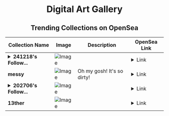 <div align="center">

# Digital Art Gallery

## Trending Collections on OpenSea

| Collection Name                       | Image                                                                                     | Description                       | OpenSea Link                                                                                          |
|---------------------------------------|-------------------------------------------------------------------------------------------|-----------------------------------|--------------------------------------------------------------------------------------------------------|
| **<details><summary>241218's Follow...</summary>241218's Follower</details>** | ![Image](https://i.seadn.io/s/raw/files/19f9f090920392cc3650cbdf4361755b.png?w=500&auto=format?w=200&auto=format) |  | <details><summary>Link</summary>[241218's Follower](https://opensea.io/collection/241218-s-follower)</details> |
| **messy** | ![Image](https://i.seadn.io/s/raw/files/c673e651451ed3413cd64d7a8510b7e4.jpg?w=500&auto=format?w=200&auto=format) | Oh my gosh! It's so dirty! | <details><summary>Link</summary>[messy](https://opensea.io/collection/messy-5)</details> |
| **<details><summary>202706's Follow...</summary>202706's Follower</details>** | ![Image](https://i.seadn.io/s/raw/files/19f9f090920392cc3650cbdf4361755b.png?w=500&auto=format?w=200&auto=format) |  | <details><summary>Link</summary>[202706's Follower](https://opensea.io/collection/202706-s-follower)</details> |
| **13ther** | ![Image](https://i.seadn.io/s/raw/files/429d91855441eab2d66cf309e9f93a6e.gif?w=500&auto=format?w=200&auto=format) |  | <details><summary>Link</summary>[13ther](https://opensea.io/collection/13ther-13)</details> |

</div>
